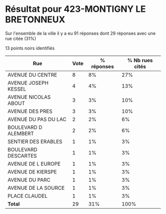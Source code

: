 # Résultat pour 423-MONTIGNY LE BRETONNEUX

Sur l'ensemble de la ville il y a eu 91 réponses dont 29 réponses avec une rue citée (31%)

13 points noirs identifiés

| Rue | Vote | % réponses | % Nb rues cités|
|-----|------|------------|----------------|
| AVENUE DU CENTRE | 8 | 8% | 27%|
| AVENUE JOSEPH KESSEL | 4 | 4% | 13%|
| AVENUE NICOLAS ABOUT | 3 | 3% | 10%|
| AVENUE DES PRES | 3 | 3% | 10%|
| AVENUE DU PAS DU LAC | 2 | 2% | 6%|
| BOULEVARD D ALEMBERT | 2 | 2% | 6%|
| SENTIER DES ERABLES | 1 | 1% | 3%|
| BOULEVARD DESCARTES | 1 | 1% | 3%|
| AVENUE DE L EUROPE | 1 | 1% | 3%|
| AVENUE DE KIERSPE | 1 | 1% | 3%|
| AVENUE DU PARC | 1 | 1% | 3%|
| AVENUE DE LA SOURCE | 1 | 1% | 3%|
| PLACE CLAUDEL | 1 | 1% | 3%|
| **Total** | 29 | 31% | 100%|
